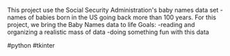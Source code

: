 This project use the Social Security Administration's baby names data set - names of babies born in the US going back more than 100 years. For this project, we bring the Baby Names data to life Goals: -reading and organizing a realistic mass of data -doing something fun with this data

#python #tkinter
